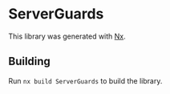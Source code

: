 # ServerGuards

This library was generated with [Nx](https://nx.dev).

## Building

Run `nx build ServerGuards` to build the library.
